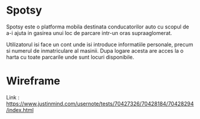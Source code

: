 # Spotsy
Spotsy este o platforma mobila destinata conducatorilor auto cu scopul de a-i ajuta in gasirea unui loc de parcare intr-un oras supraaglomerat.

Utilizatorul isi face un cont unde isi introduce informatiile personale, precum si numerul de inmatriculare al masinii.
Dupa logare acesta are acces la o harta cu toate parcarile unde sunt locuri disponibile.

# Wireframe
Link :  https://www.justinmind.com/usernote/tests/70427326/70428184/70428294/index.html
